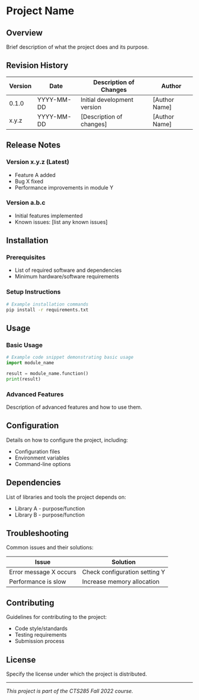 # Project Name

## Overview
Brief description of what the project does and its purpose.

## Revision History

| Version | Date       | Description of Changes                  | Author        |
|---------|------------|----------------------------------------|---------------|
| 0.1.0   | YYYY-MM-DD | Initial development version            | [Author Name] |
| x.y.z   | YYYY-MM-DD | [Description of changes]               | [Author Name] |

## Release Notes

### Version x.y.z (Latest)
- Feature A added
- Bug X fixed
- Performance improvements in module Y

### Version a.b.c
- Initial features implemented
- Known issues: [list any known issues]

## Installation

### Prerequisites
- List of required software and dependencies
- Minimum hardware/software requirements

### Setup Instructions
```bash
# Example installation commands
pip install -r requirements.txt
```

## Usage

### Basic Usage
```python
# Example code snippet demonstrating basic usage
import module_name

result = module_name.function()
print(result)
```

### Advanced Features
Description of advanced features and how to use them.

## Configuration
Details on how to configure the project, including:
- Configuration files
- Environment variables
- Command-line options

## Dependencies
List of libraries and tools the project depends on:
- Library A - purpose/function
- Library B - purpose/function

## Troubleshooting
Common issues and their solutions:

| Issue                    | Solution                             |
|--------------------------|--------------------------------------|
| Error message X occurs   | Check configuration setting Y        |
| Performance is slow      | Increase memory allocation           |

## Contributing
Guidelines for contributing to the project:
- Code style/standards
- Testing requirements
- Submission process

## License
Specify the license under which the project is distributed.

---

*This project is part of the CTS285 Fall 2022 course.*